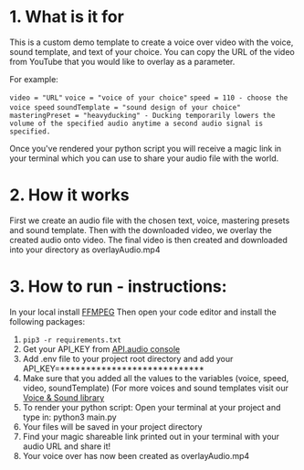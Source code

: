 # 1. What is it for

This is a custom demo template to create a voice over video with the voice, sound template, and text of your choice. You can copy the URL of the video from YouTube that you would like to overlay as a parameter. 

For example: 

```video = "URL"```
```voice = "voice of your choice"```
```speed = 110 - choose the voice speed```
```soundTemplate = "sound design of your choice"```
```masteringPreset = "heavyducking" - Ducking temporarily lowers the volume of the specified audio anytime a second audio signal is specified.```

Once you've rendered your python script you will receive a magic link in your terminal which you can use to share your audio file with the world. 

# 2. How it works

First we create an audio file with the chosen text, voice, mastering presets and sound template.
Then with the downloaded video, we overlay the created audio onto video. 
The final video is then created and downloaded into your directory as overlayAudio.mp4 

# 3. How to run - instructions:

In your local install [FFMPEG](https://www.ffmpeg.org/download.html)
Then open your code editor and install the following packages: 
1. ```pip3 -r requirements.txt```
2. Get your API_KEY from [API.audio console](https://console.api.audio/)
3. Add .env file to your project root directory and add your API_KEY=****************************
4. Make sure that you added all the values to the variables (voice, speed, video, soundTemplate) (For more voices and sound templates visit our [Voice & Sound library](https://library.api.audio/voices)
5. To render your python script: Open your terminal at your project and type in: python3 main.py
6. Your files will be saved in your project directory
7. Find your magic shareable link printed out in your terminal with your audio URL and share it!
8. Your voice over has now been created as overlayAudio.mp4
